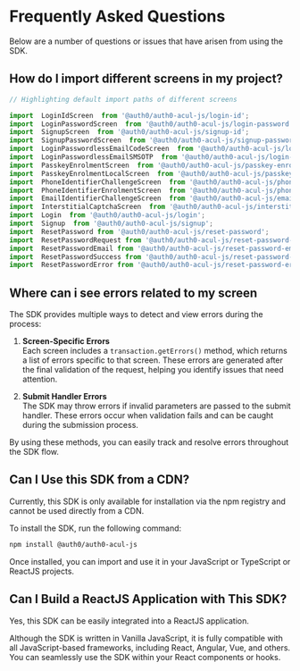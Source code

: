 # Frequently Asked Questions

Below are a number of questions or issues that have arisen from using the SDK.


## How do I  import different screens in my project?

```typescript
// Highlighting default import paths of different screens

import  LoginIdScreen  from '@auth0/auth0-acul-js/login-id';
import  LoginPasswordScreen  from '@auth0/auth0-acul-js/login-password';
import  SignupScreen  from '@auth0/auth0-acul-js/signup-id';
import  SignupPasswordScreen  from '@auth0/auth0-acul-js/signup-password';
import  LoginPasswordlessEmailCodeScreen  from '@auth0/auth0-acul-js/login-passwordless-email-code';
import  LoginPasswordlessEmailSMSOTP  from '@auth0/auth0-acul-js/login-passwordless-sms-otp';
import  PasskeyEnrolmentScreen  from '@auth0/auth0-acul-js/passkey-enrollment';
import  PasskeyEnrolmentLocalScreen  from '@auth0/auth0-acul-js/passkey-enrollment-local';
import  PhoneIdentifierChallengeScreen  from '@auth0/auth0-acul-js/phone-identifier-challenge';
import  PhoneIdentifierEnrolmentScreen  from '@auth0/auth0-acul-js/phone-identifier-enrollment';
import  EmailIdentifierChallengeScreen  from '@auth0/auth0-acul-js/email-identifier-challenge';
import  InterstitialCaptchaScreen  from '@auth0/auth0-acul-js/interstitial-captcha';
import  Login  from '@auth0/auth0-acul-js/login';
import  Signup  from '@auth0/auth0-acul-js/signup';
import  ResetPassword from '@auth0/auth0-acul-js/reset-password';
import  ResetPasswordRequest from '@auth0/auth0-acul-js/reset-password-request';
import  ResetPasswordEmail from '@auth0/auth0-acul-js/reset-password-email';
import  ResetPasswordSuccess from '@auth0/auth0-acul-js/reset-password-success';
import  ResetPasswordError from '@auth0/auth0-acul-js/reset-password-error';

```

## Where can i see errors related to my screen

The SDK provides multiple ways to detect and view errors during the process:

1. **Screen-Specific Errors**  
   Each screen includes a `transaction.getErrors()` method, which returns a list of errors specific to that screen. These errors are generated after the final validation of the request, helping you identify issues that need attention.

2. **Submit Handler Errors**  
   The SDK may throw errors if invalid parameters are passed to the submit handler. These errors occur when validation fails and can be caught during the submission process.

By using these methods, you can easily track and resolve errors throughout the SDK flow.


## Can I Use this SDK from a CDN?

Currently, this SDK is only available for installation via the npm registry and cannot be used directly from a CDN.

To install the SDK, run the following command:

```sh
npm install @auth0/auth0-acul-js
```
Once installed, you can import and use it in your JavaScript or TypeScript or ReactJS projects.


## Can I Build a ReactJS Application with This SDK?

Yes, this SDK can be easily integrated into a ReactJS application.

Although the SDK is written in Vanilla JavaScript, it is fully compatible with all JavaScript-based frameworks, including React, Angular, Vue, and others. You can seamlessly use the SDK within your React components or hooks.
